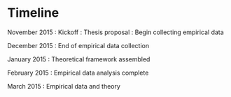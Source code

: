 
# Timeline

November 2015
: Kickoff
: Thesis proposal
: Begin collecting empirical data

December 2015
: End of empirical data collection

January 2015
: Theoretical framework assembled

February 2015
: Empirical data analysis complete

March 2015
: Empirical data and theory
